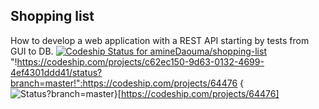 ## Shopping list

How to develop a web application with a REST API starting by tests from GUI to DB.
[ ![Codeship Status for amineDaouma/shopping-list](https://codeship.com/projects/c62ec150-9d63-0132-4699-4ef4301ddd41/status?branch=master)](https://codeship.com/projects/64476)
"!https://codeship.com/projects/c62ec150-9d63-0132-4699-4ef4301ddd41/status?branch=master!":https://codeship.com/projects/64476
{<img alt="Status?branch=master" src="https://codeship.com/projects/c62ec150-9d63-0132-4699-4ef4301ddd41/status?branch=master" />}[https://codeship.com/projects/64476]
